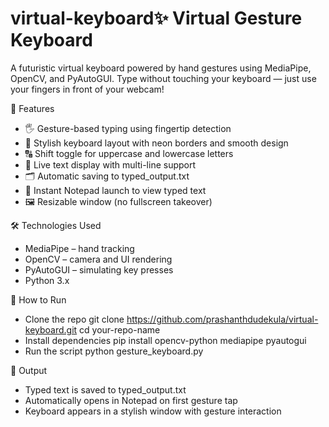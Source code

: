 # virtual-keyboard✨ Virtual Gesture Keyboard
A futuristic virtual keyboard powered by hand gestures using MediaPipe, OpenCV, and PyAutoGUI. Type without touching your keyboard — just use your fingers in front of your webcam!

📸 Features
- 🖐️ Gesture-based typing using fingertip detection
- 🎨 Stylish keyboard layout with neon borders and smooth design
- 🔠 Shift toggle for uppercase and lowercase letters
- 📝 Live text display with multi-line support
- 🗂️ Automatic saving to typed_output.txt
- 🧾 Instant Notepad launch to view typed text
- 🖼️ Resizable window (no fullscreen takeover)

🛠️ Technologies Used
- MediaPipe – hand tracking
- OpenCV – camera and UI rendering
- PyAutoGUI – simulating key presses
- Python 3.x

🚀 How to Run
- Clone the repo
git clone https://github.com/prashanthdudekula/virtual-keyboard.git
cd your-repo-name
- Install dependencies
pip install opencv-python mediapipe pyautogui
- Run the script
python gesture_keyboard.py



📂 Output
- Typed text is saved to typed_output.txt
- Automatically opens in Notepad on first gesture tap
- Keyboard appears in a stylish window with gesture interaction

